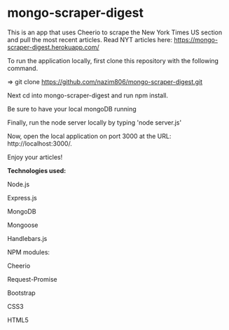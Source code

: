 # mongo-scraper-digest

This is an app that uses Cheerio to scrape the New York Times US section and pull the most recent articles. Read NYT articles here: https://mongo-scraper-digest.herokuapp.com/

To run the application locally, first clone this repository with the following command.

=> git clone https://github.com/nazim806/mongo-scraper-digest.git

Next cd into mongo-scraper-digest and run npm install.

Be sure to have your local mongoDB running

Finally, run the node server locally by typing 'node server.js'

Now, open the local application on port 3000 at the URL: http://localhost:3000/.

Enjoy your articles!



**Technologies used:**

Node.js

Express.js

MongoDB

Mongoose

Handlebars.js

NPM modules:

Cheerio

Request-Promise

Bootstrap 

CSS3 

HTML5

